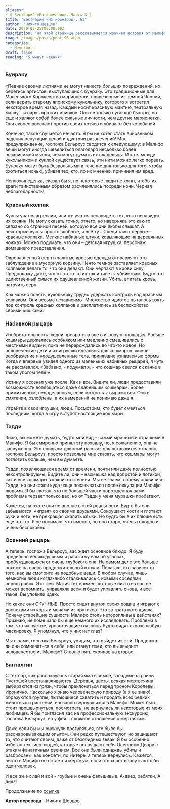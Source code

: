 ```yaml
---
aliases: 
- ⟪ Бестиарий «Из кошмаров». Часть 3 ⟫
title: "Бестиарий «Из кошмаров». №3"
author: "Никита Шевцов"
date: 2020-09-25T09:00:00Z
description: "На этой странице рассказывается мрачная история от Малифо о непредсказуемой природе ночных кошмаров и загадочном появлении существ Тедди. Эти существа, которые кажутся насмешкой над добром и логикой, становятся все более частыми и неуправляемыми, что приводит к изнурительной охоте и голоду старому, очень голодному и очень беспокойному."
image: /images/posts/post-96.webp
categories:
  - Neverborn
draft: false
reading: "5 минут чтения"
---
```


### Бунраку

«Певчие своими лютнями не могут нанести больших повреждений, но берегись артистов, выступающих с бунраку. Это традиционные для Маленького Королевства марионетки, привезенные из земной Японии, если верить старому японскому кукольнику, которого я встретил некоторое время назад. Каждый носит красивую мантию, театральную маску… и пару коротких клинков. Они не только пугающе быстры, но еще и являют собой более сильные личности, чем другие марионетки. Они скорее восстают против своих хозяев и убивают без колебаний.

Конечно, такое случается нечасто. Я бы не хотел стать виновником падения репутации целой индустрии развлечений! Мое предупреждение, госпожа Бельроуз сводится к следующему: в Малифо вещи могут иногда шевелиться благодаря несколько более независимой мысли, чем могут думать их владельцы. И хотя между кукольником и куклой существует связь, эти нити можно легко порвать. Бунраку могут быть безвольными в течение дня только для того, чтобы охотиться ночью, убивая тех, кто, по их мнению, причинил им вред.

Неплохая сделка, сказал бы я, но некоторые люди не хотят, чтобы их враги таинственным образом расчленялись посреди ночи. Черная неблагодарность!

### Красный колпак

Куклы учатся агрессии, или же учатся ненавидеть тех, кого ненавидит их хозяин. Не могу сказать точно, отчего, но наверняка это как-то связано со странной песней, которую все они якобы слышат. А некоторые куклы просто злобные, и всё тут. Среди таких первые – красные колпаки. Мелкие набивные штуки, ковыляющие на деревянных ножках. Можно подумать, что они – детская игрушка, персонаж домашнего представления.

Окровавленный серп и залитые кровью одежды отправляют это заблуждение в мусорную корзину. Нечто темное заставляет красных колпаков делать то, что они делают. Они черпают в крови силу. Предположу даже, что от этого-то их так и тянет к убийствам. Будто это единственный смысл их одушевленной жизни. Убить, впитать кровь, наточить серп.

Как можно понять, кукольнику трудно удержать контроль над красным колпаком. Они весьма независимы. Множество идиотов пыталось взять под контроль красных колпаков и расплатились за беспокойство своими кишками.

### Набивной рыцарь

Изобретательность людей превратила все в игровую площадку. Раньше кошмары держались особняком или медленно смешивались с местными видами, пока не перерождались во что-то новое. Но человеческие дети и их игрушки идеальны для кошмаров: живое воображение и неодушевленные тела, принявшие узнаваемые формы. Когда я впервые увидел одного из маленьких набивных рыцарей, я чуть не рассмеялся. «Забавно, - подумал я, - что кошмар свелся к скачке в таком убогом теле!»

Истину я осознал уже после. Как и все. Видите ли, люди предоставили возможность воплощаться даже слабейшим кошмарам. Более примитивным, недоделанным, если можно так выразиться. Они в смятении, озлоблены, а их намерений не понимаю даже я.

Играйте в свои игрушки, люди. Посмотрим, кто будет смеяться последним, когда в игру вступят настоящие кошмары.

### Тэдди

Знаю, вы можете думать, будто мой вид – самый мрачный и страшный в Малифо. Я бы смиренно принял эту похвалу, но, к сожалению, она не заслуженна. Это слишком длинный рассказ для оставшихся страниц, госпожа Бельроуз, просто позвольте мне сказать, что кошмары могут поглотить больше, чем вы думаете.

Тэдди, появляющиеся время от времени, почти или даже полностью неконтролируемы. Видите ли, они – насмешка над добротой и логикой, как и все кошмары в какой-то степени. Мы не знаем, почему появились Тэдди, но они стали куда чаще показываться после оккупации Малифо людьми. Я бы сказал, что по большей части порожденная вами проблема терзает только вас, но от Тэдди у меня мурашки пробегают.

Кажется, на охоте они не вполне в этой реальности. Будто бы они забываются, «играя» со своими друзьями. Сокрушают кости и глотают руки и ноги, не прекращая скалить клыки. Но будто бы в их плюше есть еще что-то. Я не понимаю, что именно, но оно старо, очень голодно и очень беспокойно.

### Осенний рыцарь

А теперь, госпожа Бельроуз, вас ждет основное блюдо. Я буду предельно великодушным и расскажу вам об угрозах, пробуждающихся от очень глубокого сна. На самом деле это больше похоже на очень продолжительный отпуск. Полагаю, это зависит от того, как вы смотрите на подобные вещи. В любом случае, лишь немногие люди когда-либо сталкивались с новыми соседями чернокровок. Это феи. Магия тех времен, которые никто из нас не может вспомнить, управляла всем и будет управлять снова, и всё такое. Вы уловили идею.

Но какие они СКУЧНЫЕ. Просто сидят внутри своих рощиц и играют с доспехами из коры и мечами из прутиков. Что за трата потенциала. Почему старейшие сущности Малифо столь неторопливы в действиях? Признаю, не помешало бы еще немного их исследовать. Проблема в том, что их пустые, кровоточащие глазницы будто видят сквозь любую маскировку. Я упомянул, что у них нет глаз?

Мы с вами, госпожа Бельроуз, увидим, что выйдет из фей. Продолжат ли они сомневаться в себе, или станут теми, кто вышвырнет человечество из Малифо? Ставлю пять скрипов на второе.

### Банталгин

С тех пор, как распахнулась старая яма в земле, западные окраины Пустошей восстанавливаются. Деревья, цветы, всякая мертвечина выбираются из грязи, чтобы преклониться перед троном Королевы. Иронично. Насколько я знаю человеческую природу (а я ее знаю), образуются группы, пытающиеся схватить и продать всех редких животных и растений, внезапно вернувшихся в Малифо. Может быть, стоит прошвырнуться, посмотреть, не вернулись ли некоторые из моих любимцев. Я бы пригласил вас на профессиональную экскурсию, госпожа Бельроуз, но у фей… сложное отношение к мертвякам.

Даже если бы мы рискнули прогуляться, это было бы разочаровывающим опытом. Феи редко путешествуют, но защищают то, что считают своим, даже от безобидных зевак. Я бы особенно избегал тех гиен-людей, которые посвящают себя Осеннему Двору с этаким фанатичным рвением. Все они были однажды убиты и разбросаны, как конфети, по Нитере, а теперь вернулись. Кажется, ничто в Малифо не остается мертвым, если это хочет вернуть хотя бы один человек.

И все же их лай и вой - грубые и очень фальшивые. А-диез, ребятки, А-диез!


Продолжение по [ссылке](http://malifaux.vercel.app/posts/post-99).


**Автор перевода** - Никита Шевцов